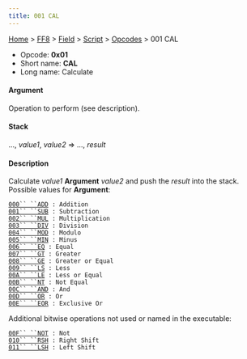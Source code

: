 ```yaml
---
title: 001 CAL
---
```


[Home](Main%20Page.md) > [FF8](FF8.md) > [Field](FF8/Field.md) > [Script](FF8/Field/Script.md) > [Opcodes](FF8/Field/Script/Opcodes.md) > 001 CAL

-   Opcode: **0x01**
-   Short name: **CAL**
-   Long name: Calculate

#### Argument

Operation to perform (see description).

#### Stack

..., *value1*, *value2* =&gt; ..., *result*

#### Description

Calculate *value1* **Argument** *value2* and push the *result* into the
stack. Possible values for **Argument**:

[`000`` ``ADD`][]` : Addition`  
[`001`` ``SUB`][]` : Subtraction`  
[`002`` ``MUL`][]` : Multiplication`  
[`003`` ``DIV`][]` : Division`  
[`004`` ``MOD`][]` : Modulo`  
[`005`` ``MIN`][]` : Minus`  
[`006`` ``EQ`][]` : Equal`  
[`007`` ``GT`][]` : Greater`  
[`008`` ``GE`][]` : Greater or Equal`  
[`009`` ``LS`][]` : Less`  
[`00A`` ``LE`][]` : Less or Equal`  
[`00B`` ``NT`][]` : Not Equal`  
[`00C`` ``AND`][]` : And`  
[`00D`` ``OR`][]` : Or`  
[`00E`` ``EOR`][]` : Exclusive Or`

Additional bitwise operations not used or named in the executable:

[`00F`` ``NOT`][]` : Not`  
[`010`` ``RSH`][]` : Right Shift`  
[`011`` ``LSH`][]` : Left Shift`

  [`000`` ``ADD`]: ../001%20CAL/000%20ADD.md "wikilink"
  [`001`` ``SUB`]: ../001%20CAL/001%20SUB.md "wikilink"
  [`002`` ``MUL`]: ../001%20CAL/002%20MUL.md "wikilink"
  [`003`` ``DIV`]: ../001%20CAL/003%20DIV.md "wikilink"
  [`004`` ``MOD`]: ../001%20CAL/004%20MOD.md "wikilink"
  [`005`` ``MIN`]: ../001%20CAL/005%20MIN.md "wikilink"
  [`006`` ``EQ`]: ../001%20CAL/006%20EQ.md "wikilink"
  [`007`` ``GT`]: ../001%20CAL/007%20GT.md "wikilink"
  [`008`` ``GE`]: ../001%20CAL/008%20GE.md "wikilink"
  [`009`` ``LS`]: ../001%20CAL/009%20LS.md "wikilink"
  [`00A`` ``LE`]: ../001%20CAL/00A%20LE.md "wikilink"
  [`00B`` ``NT`]: ../001%20CAL/00B%20NT.md "wikilink"
  [`00C`` ``AND`]: ../001%20CAL/00C%20AND.md "wikilink"
  [`00D`` ``OR`]: ../001%20CAL/00D%20OR.md "wikilink"
  [`00E`` ``EOR`]: ../001%20CAL/00E%20EOR.md "wikilink"
  [`00F`` ``NOT`]: ../001%20CAL/00F%20NOT.md "wikilink"
  [`010`` ``RSH`]: ../001%20CAL/010%20RSH.md "wikilink"
  [`011`` ``LSH`]: ../001%20CAL/011%20LSH.md "wikilink"
